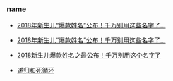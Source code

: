 ### name

* [2018年新生儿“爆款姓名”公布！千万别用这些名字了...](https://mp.weixin.qq.com/s?src=11&timestamp=1547424445&ver=1317&signature=D1ZRNBpTEDkEqmSNHmOYO1g7LK2Hf8BaB6kWPNU8kKtn3qX0T8VkrDpcN0dVw*jBOoOybR-K7ACVfe*Og1q-Xkwl2fgNtuUPNb*Hb0sv039YqeFDiqurTHQxUat3wHp9&new=1)

* [2018年新生儿“爆款姓名”公布！千万别用这些名字了...](https://www.itouchtv.cn/article/d90f4d9717efd424c9108eab9a451c6b)
* [2018新生儿爆款姓名之最公布！千万别用这个名字了](http://www.sohu.com/a/287413780_177992)



* [递归和死循环](https://mp.weixin.qq.com/s?__biz=MzA3MTM3NTA5Ng==&mid=2651063219&idx=5&sn=0d59650cffb1ac2c47e71addcbdb18e7&chksm=84de2224b3a9ab3257d174de04f856bbd109d96946815473ce25d2430dc3099357a3273f72e9&mpshare=1&scene=1&srcid=&sharer_sharetime=1576403423072&sharer_shareid=49bb68e4d4ad9f65af077f4e54025da0#rd)